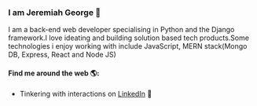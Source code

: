 ### I am Jeremiah George 👋
I am a back-end web developer specialising in Python and the Django framework.I love ideating and building solution based tech products.Some technologies i enjoy working with include JavaScript, MERN stack(Mongo DB, Express, React and Node JS)

#### Find me around the web 🌎: 
- Tinkering with interactions on <a href="https://www.linkedin.com/in/jeremiah-george-870323152/"> LinkedIn</a> 🏓

